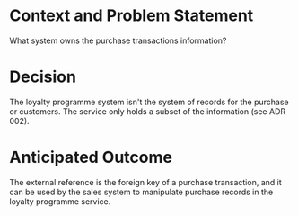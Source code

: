 # Context and Problem Statement

What system owns the purchase transactions information?

# Decision

The loyalty programme system isn't the system of records for the purchase or customers.
The service only holds a subset of the information (see ADR 002).

# Anticipated Outcome

The external reference is the foreign key of a purchase transaction, and it can be used by the sales system to manipulate purchase records in the loyalty programme service.
